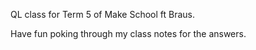QL class for Term 5 of Make School ft Braus.

Have fun poking through my class notes for the answers.